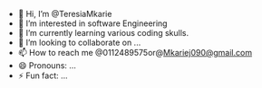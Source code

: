 - 👋 Hi, I’m @TeresiaMkarie
- 👀 I’m interested in software Engineering
- 🌱 I’m currently learning various coding skulls.
- 💞️ I’m looking to collaborate on ...
- 📫 How to reach me @0112489575or@Mkariej090@gmail.com
- 😄 Pronouns: ...
- ⚡ Fun fact: ...

<!---
TeresiaMkarie/TeresiaMkarie is a ✨ special ✨ repository because its `README.md` (this file) appears on your GitHub profile.
You can click the Preview link to take a look at your changes.
--->
